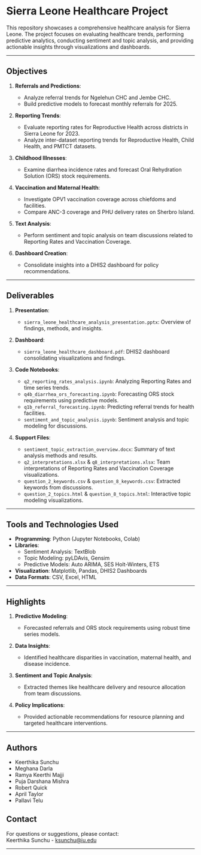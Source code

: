# Sierra Leone Healthcare Project

This repository showcases a comprehensive healthcare analysis for Sierra Leone. The project focuses on evaluating healthcare trends, performing predictive analytics, conducting sentiment and topic analysis, and providing actionable insights through visualizations and dashboards.

---

## Objectives

1. **Referrals and Predictions**:
   - Analyze referral trends for Ngelehun CHC and Jembe CHC.
   - Build predictive models to forecast monthly referrals for 2025.

2. **Reporting Trends**:
   - Evaluate reporting rates for Reproductive Health across districts in Sierra Leone for 2023.
   - Analyze inter-dataset reporting trends for Reproductive Health, Child Health, and PMTCT datasets.

3. **Childhood Illnesses**:
   - Examine diarrhea incidence rates and forecast Oral Rehydration Solution (ORS) stock requirements.

4. **Vaccination and Maternal Health**:
   - Investigate OPV1 vaccination coverage across chiefdoms and facilities.
   - Compare ANC-3 coverage and PHU delivery rates on Sherbro Island.

5. **Text Analysis**:
   - Perform sentiment and topic analysis on team discussions related to Reporting Rates and Vaccination Coverage.

6. **Dashboard Creation**:
   - Consolidate insights into a DHIS2 dashboard for policy recommendations.

---

## Deliverables

1. **Presentation**:
   - `sierra_leone_healthcare_analysis_presentation.pptx`: Overview of findings, methods, and insights.

2. **Dashboard**:
   - `sierra_leone_healthcare_dashboard.pdf`: DHIS2 dashboard consolidating visualizations and findings.

3. **Code Notebooks**:
   - `q2_reporting_rates_analysis.ipynb`: Analyzing Reporting Rates and time series trends.
   - `q4b_diarrhea_ors_forecasting.ipynb`: Forecasting ORS stock requirements using predictive models.
   - `q1b_referral_forecasting.ipynb`: Predicting referral trends for health facilities.
   - `sentiment_and_topic_analysis.ipynb`: Sentiment analysis and topic modeling for discussions.

4. **Support Files**:
   - `sentiment_topic_extraction_overview.docx`: Summary of text analysis methods and results.
   - `q2_interpretations.xlsx` & `q8_interpretations.xlsx`: Team interpretations of Reporting Rates and Vaccination Coverage visualizations.
   - `question_2_keywords.csv` & `question_8_keywords.csv`: Extracted keywords from discussions.
   - `question_2_topics.html` & `question_8_topics.html`: Interactive topic modeling visualizations.

---

## Tools and Technologies Used

- **Programming**: Python (Jupyter Notebooks, Colab)
- **Libraries**:
  - Sentiment Analysis: TextBlob
  - Topic Modeling: pyLDAvis, Gensim
  - Predictive Models: Auto ARIMA, SES Holt-Winters, ETS
- **Visualization**: Matplotlib, Pandas, DHIS2 Dashboards
- **Data Formats**: CSV, Excel, HTML

---

## Highlights

1. **Predictive Modeling**:
   - Forecasted referrals and ORS stock requirements using robust time series models.

2. **Data Insights**:
   - Identified healthcare disparities in vaccination, maternal health, and disease incidence.

3. **Sentiment and Topic Analysis**:
   - Extracted themes like healthcare delivery and resource allocation from team discussions.

4. **Policy Implications**:
   - Provided actionable recommendations for resource planning and targeted healthcare interventions.

---

## Authors

- Keerthika Sunchu
- Meghana Darla 
- Ramya Keerthi Majji  
- Puja Darshana Mishra  
- Robert Quick  
- April Taylor  
- Pallavi Telu  


## Contact

For questions or suggestions, please contact:  
Keerthika Sunchu - [ksunchu@iu.edu](mailto:ksunchu@iu.edu)

---
